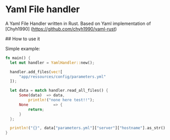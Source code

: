 # Yaml File handler

A Yaml File Handler written in Rust. Based on Yaml implementation of [Chyh1990]
(https://github.com/chyh1990/yaml-rust)

## How to use it

Simple example:

```rust
fn main() {
  let mut handler = YamlHandler::new();

  handler.add_files(vec![
      "app/ressources/config/parameters.yml"
  ]);

  let data = match handler.read_all_files() {
      Some(data)  => data,
          println!("none here test!!");
      None           => {
          return;
      }
  };

  println!("{}", data["parameters.yml"]["server"]["hostname"].as_str().unwrap());
}
```
